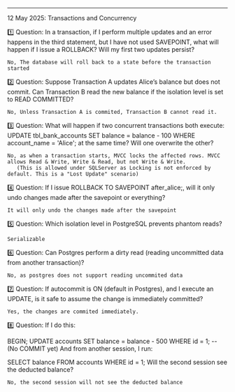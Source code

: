 ---------------------------------------------------------------------------------------------------------------------------------------------------------------------------------
12 May 2025: Transactions and Concurrency

1️⃣ Question:
In a transaction, if I perform multiple updates and an error happens in the third statement, but I have not used SAVEPOINT, what will happen if I issue a ROLLBACK?
Will my first two updates persist?

    No, The database will roll back to a state before the transaction started

2️⃣ Question:
Suppose Transaction A updates Alice’s balance but does not commit. Can Transaction B read the new balance if the isolation level is set to READ COMMITTED?

    No, Unless Transaction A is commited, Transaction B cannot read it.

3️⃣ Question:
What will happen if two concurrent transactions both execute:
UPDATE tbl_bank_accounts SET balance = balance - 100 WHERE account_name = 'Alice';
at the same time? Will one overwrite the other?
    
    No, as when a transaction starts, MVCC locks the affected rows. MVCC allows Read & Write, Write & Read, but not Write & Write.
       (This is allowed under SQLServer as Locking is not enforced by default. This is a "Lost Update" scenario)

4️⃣ Question:
If I issue ROLLBACK TO SAVEPOINT after_alice;, will it only undo changes made after the savepoint or everything?

    It will only undo the changes made after the savepoint

5️⃣ Question:
Which isolation level in PostgreSQL prevents phantom reads?

    Serializable

6️⃣ Question:
Can Postgres perform a dirty read (reading uncommitted data from another transaction)?

    No, as postgres does not support reading uncommited data

7️⃣ Question:
If autocommit is ON (default in Postgres), and I execute an UPDATE, is it safe to assume the change is immediately committed?

    Yes, the changes are commited immediately.    

8️⃣ Question:
If I do this:

BEGIN;
UPDATE accounts SET balance = balance - 500 WHERE id = 1;
-- (No COMMIT yet)
And from another session, I run:

SELECT balance FROM accounts WHERE id = 1;
Will the second session see the deducted balance?

    No, the second session will not see the deducted balance
